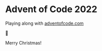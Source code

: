 # Advent of Code 2022

Playing along with [adventofcode.com](https://adventofcode.com)

👋

Merry Christmas!
